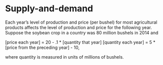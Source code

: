 # Supply-and-demand
Each year’s level of production and price (per bushel) for most agricultural products affects the level of production and price for the following year. Suppose the soybean crop in a country was 80 million bushels in 2014 and

[price each year] = 20 - .1 * [quantity that year]
[quantity each year] = 5 * [price from the preceding year] - 10,

where quantity is measured in units of millions of bushels.
